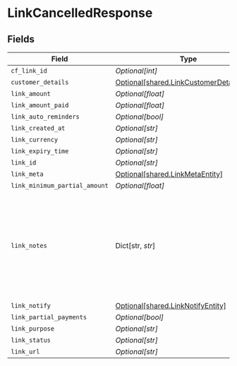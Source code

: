 # LinkCancelledResponse


## Fields

| Field                                                                                                       | Type                                                                                                        | Required                                                                                                    | Description                                                                                                 | Example                                                                                                     |
| ----------------------------------------------------------------------------------------------------------- | ----------------------------------------------------------------------------------------------------------- | ----------------------------------------------------------------------------------------------------------- | ----------------------------------------------------------------------------------------------------------- | ----------------------------------------------------------------------------------------------------------- |
| `cf_link_id`                                                                                                | *Optional[int]*                                                                                             | :heavy_minus_sign:                                                                                          | N/A                                                                                                         |                                                                                                             |
| `customer_details`                                                                                          | [Optional[shared.LinkCustomerDetailsEntity]](../../models/shared/linkcustomerdetailsentity.md)              | :heavy_minus_sign:                                                                                          | N/A                                                                                                         |                                                                                                             |
| `link_amount`                                                                                               | *Optional[float]*                                                                                           | :heavy_minus_sign:                                                                                          | N/A                                                                                                         |                                                                                                             |
| `link_amount_paid`                                                                                          | *Optional[float]*                                                                                           | :heavy_minus_sign:                                                                                          | N/A                                                                                                         |                                                                                                             |
| `link_auto_reminders`                                                                                       | *Optional[bool]*                                                                                            | :heavy_minus_sign:                                                                                          | N/A                                                                                                         |                                                                                                             |
| `link_created_at`                                                                                           | *Optional[str]*                                                                                             | :heavy_minus_sign:                                                                                          | N/A                                                                                                         |                                                                                                             |
| `link_currency`                                                                                             | *Optional[str]*                                                                                             | :heavy_minus_sign:                                                                                          | N/A                                                                                                         |                                                                                                             |
| `link_expiry_time`                                                                                          | *Optional[str]*                                                                                             | :heavy_minus_sign:                                                                                          | N/A                                                                                                         |                                                                                                             |
| `link_id`                                                                                                   | *Optional[str]*                                                                                             | :heavy_minus_sign:                                                                                          | N/A                                                                                                         |                                                                                                             |
| `link_meta`                                                                                                 | [Optional[shared.LinkMetaEntity]](../../models/shared/linkmetaentity.md)                                    | :heavy_minus_sign:                                                                                          | N/A                                                                                                         |                                                                                                             |
| `link_minimum_partial_amount`                                                                               | *Optional[float]*                                                                                           | :heavy_minus_sign:                                                                                          | N/A                                                                                                         |                                                                                                             |
| `link_notes`                                                                                                | Dict[str, *str*]                                                                                            | :heavy_minus_sign:                                                                                          | Key-value pair that can be used to store additional information about the entity. Maximum 5 key-value pairs | {"key_1":"value_1","key_2":"value_2"}                                                                       |
| `link_notify`                                                                                               | [Optional[shared.LinkNotifyEntity]](../../models/shared/linknotifyentity.md)                                | :heavy_minus_sign:                                                                                          | N/A                                                                                                         |                                                                                                             |
| `link_partial_payments`                                                                                     | *Optional[bool]*                                                                                            | :heavy_minus_sign:                                                                                          | N/A                                                                                                         |                                                                                                             |
| `link_purpose`                                                                                              | *Optional[str]*                                                                                             | :heavy_minus_sign:                                                                                          | N/A                                                                                                         |                                                                                                             |
| `link_status`                                                                                               | *Optional[str]*                                                                                             | :heavy_minus_sign:                                                                                          | N/A                                                                                                         |                                                                                                             |
| `link_url`                                                                                                  | *Optional[str]*                                                                                             | :heavy_minus_sign:                                                                                          | N/A                                                                                                         |                                                                                                             |
